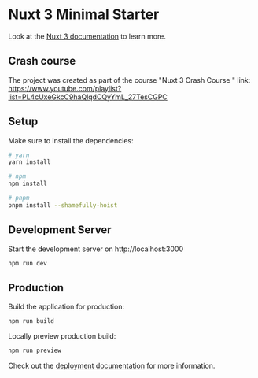 # Nuxt 3 Minimal Starter

Look at the [Nuxt 3 documentation](https://nuxt.com/docs/getting-started/introduction) to learn more.

## Crash course 
The project was created as part of the course "Nuxt 3 Crash Course "
link: https://www.youtube.com/playlist?list=PL4cUxeGkcC9haQlqdCQyYmL_27TesCGPC

## Setup

Make sure to install the dependencies:

```bash
# yarn
yarn install

# npm
npm install

# pnpm
pnpm install --shamefully-hoist
```

## Development Server

Start the development server on http://localhost:3000

```bash
npm run dev
```

## Production

Build the application for production:

```bash
npm run build
```

Locally preview production build:

```bash
npm run preview
```

Check out the [deployment documentation](https://nuxt.com/docs/getting-started/deployment) for more information.
